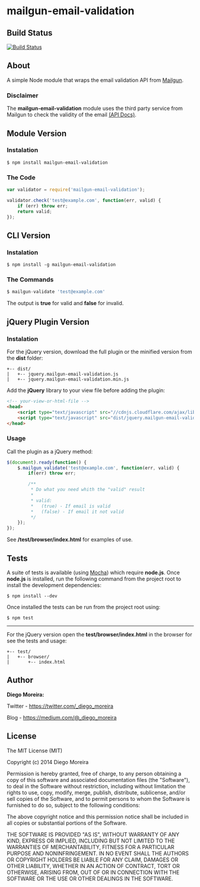 # mailgun-email-validation

## Build Status

[![Build Status](https://travis-ci.org/dimoreira/mailgun-email-validation.svg?branch=master)](https://travis-ci.org/dimoreira/mailgun-email-validation)

## About

A simple Node module that wraps the email validation API from [Mailgun](http://mailgun.com/).

### Disclaimer
The **mailgun-email-validation** module uses the third party service from Mailgun to check the validity of the email [(API Docs)](http://documentation.mailgun.com/api-email-validation.html).

## Module Version

### Instalation

```shell
$ npm install mailgun-email-validation
```

### The Code

```javascript
var validator = require('mailgun-email-validation');

validator.check('test@example.com', function(err, valid) {
	if (err) throw err;
	return valid;
});
```

## CLI Version

### Instalation

```shell
$ npm install -g mailgun-email-validation
```

### The Commands

```javascript
$ mailgun-validate 'test@example.com'
```

The output is **true** for valid and **false** for invalid.

## jQuery Plugin Version

### Instalation

For the jQuery version, download the full plugin or the minified version from the **dist** folder:

```
+-- dist/
|   +-- jquery.mailgun-email-validation.js
|   +-- jquery.mailgun-email-validation.min.js
```

Add the **jQuery** library to your view file before adding the plugin:

```html
<!-- your-view-or-html-file -->
<head>
	<script type="text/javascript" src="//cdnjs.cloudflare.com/ajax/libs/jquery/2.1.0/jquery.min.js"></script>
	<script type="text/javascript" src="dist/jquery.mailgun-email-validation.min.js"></script>
</head>
```

### Usage

Call the plugin as a jQuery method:

```javascript
$(document).ready(function() {
	$.mailgun_validate('test@example.com', function(err, valid) {
		if(err) throw err;

		/**
		 * Do what you need whith the "valid" result
		 *
		 * valid:
		 *   (true) - If email is valid
		 *   (false) - If email it not valid
		 */
	});
});
```

See **/test/browser/index.html** for examples of use.

## Tests

A suite of tests is available (using [Mocha](http://visionmedia.github.io/mocha/)) which require **node.js**. Once **node.js** is installed, run the following command from the project root to install the development dependencies:

```shell
$ npm install --dev
```

Once installed the tests can be run from the project root using:

```shell
$ npm test
```

***

For the jQuery version open the **test/browser/index.html** in the browser for see the tests and usage:

```
+-- test/
|   +-- browser/
|       +-- index.html
```

## Author

**Diego Moreira:**

Twitter - https://twitter.com/_diego_moreira

Blog - https://medium.com/@_diego_moreira

## License

The MIT License (MIT)

Copyright (c) 2014 Diego Moreira

Permission is hereby granted, free of charge, to any person obtaining a copy
of this software and associated documentation files (the "Software"), to deal
in the Software without restriction, including without limitation the rights
to use, copy, modify, merge, publish, distribute, sublicense, and/or sell
copies of the Software, and to permit persons to whom the Software is
furnished to do so, subject to the following conditions:

The above copyright notice and this permission notice shall be included in all
copies or substantial portions of the Software.

THE SOFTWARE IS PROVIDED "AS IS", WITHOUT WARRANTY OF ANY KIND, EXPRESS OR
IMPLIED, INCLUDING BUT NOT LIMITED TO THE WARRANTIES OF MERCHANTABILITY,
FITNESS FOR A PARTICULAR PURPOSE AND NONINFRINGEMENT. IN NO EVENT SHALL THE
AUTHORS OR COPYRIGHT HOLDERS BE LIABLE FOR ANY CLAIM, DAMAGES OR OTHER
LIABILITY, WHETHER IN AN ACTION OF CONTRACT, TORT OR OTHERWISE, ARISING FROM,
OUT OF OR IN CONNECTION WITH THE SOFTWARE OR THE USE OR OTHER DEALINGS IN THE
SOFTWARE.
